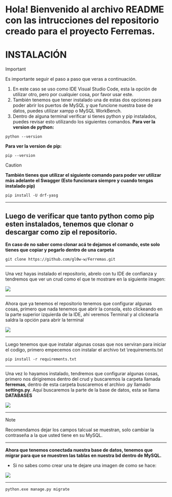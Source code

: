 <h1>Hola! Bienvenido al archivo README con las intrucciones del repositorio creado para el proyecto Ferremas.</h1>

**<h2></h2>**

**<h1>INSTALACIÓN</h1>** 

>[!IMPORTANT] 
> Es importante seguir el paso a paso que veras a continuación.
>1. En este caso se uso como IDE Visual Studio Code, esta la opción de utilizar otro, pero por cualquier cosa, por favor usar este.
>2. También tenemos que tener instalado una de estas dos opciones para poder abrir los puertos de MySQL y que funcione nuestra base de datos, puedes utilizar xampp o MySQL WorkBench.
>3. Dentro de alguna terminal verificar si tienes python y pip instalados, puedes revisar esto utilizando los siguientes comandos.
>**Para ver la version de python:**
><pre><code>python --version</code></pre>
>**Para ver la version de pip:**
><pre><code>pip --version</code></pre>

>[!CAUTION]
>**También tienes que utilizar el siguiente comando para poder ver utilizar más adelante el Swagger (Esto funcionara siempre y cuando tengas instalado pip)**
><pre><code>pip install -U drf-yasg</code></pre>
-------------------------------
Luego de verificar que tanto python como pip esten instalados, tenemos que clonar o descargar como zip el repositorio.
-------------------------------
**En caso de no saber como clonar acá te dejamos el comando, este solo tienes que copiar y pegarlo dentro de una carpeta**
<pre><code>git clone https://github.com/gl0w-w/Ferremas.git</code></pre>
-------------------------------
Una vez hayas instalado el repositorio, abrelo con tu IDE de confianza y tendremos que ver un crud como el que te mostrare en la siguiente imagen:

![](https://i.ibb.co/fGxmxp8j/kk.png)

-------------------------------

Ahora que ya tenemos el repositorio tenemos que configurar algunas cosas, primero que nada tenemos que abrir la consola, esto clickeando en la parte superior izquierda de la IDE, ahí veremos Terminal y al clickearla saldra la opción para abrir la terminal

![](https://i.ibb.co/gMMfGzRH/sdsd.png) 

-------------------------------

Luego tenemos que que instalar algunas cosas que nos serviran para iniciar el codigo, primero empecemos con instalar el archivo txt \requirements.txt
<pre><code>pip install -r requirements.txt</code></pre>

-------------------------------

Una vez lo hayamos instalado, tendremos que configurar algunas cosas, primero nos dirigiremos dentro del crud y buscaremos la carpeta llamada **ferremas**, dentro de esta carpeta buscaremos el archivo .py llamado **settings.py**. Aquí buscaremos la parte de la base de datos, esta se llama **DATABASES**

![](https://i.ibb.co/QF5TVBMR/bd.png) 

---------------------------------------

>[!NOTE]
>Recomendamos dejar los campos talcual se muestran, solo cambiar la contraseña a la que usted tiene en su MySQL.

---------------------------------------

**Ahora que tenemos conectada nuestra base de datos, tenemos que migrar para que se muestren las tablas en nuestra bd dentro de MySQL.**
- Si no sabes como crear una te dejare una imagen de como se hace:


![](https://translate.google.com/website?sl=en&tl=es&hl=es&client=srp&u=https://itknowledgeexchange.techtarget.com/coffee-talk/files/2020/06/create-mysql-schema.png)

-----------------------------------



<pre><code>python.exe manage.py migrate</code></pre>



